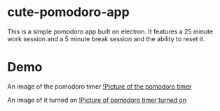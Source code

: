 # cute-pomodoro-app

This is a simple pomodoro app built on electron. It features a 25 minute work session and a 5 minute break session and the ability to reset it.

# Demo
An image of the pomodoro timer
[!Picture of the pomodoro timer](src/assets/pomodoro-timer.jpg)

An image of it turned on
[!Picture of pomodoro timer turned on](src/assets/pomodoro-timer-work.jpg)